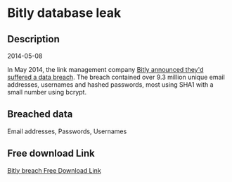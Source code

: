 # Bitly database leak

## Description

2014-05-08

In May 2014, the link management company <a href="https://bitly.com/blog/urgent-security-update-regarding-your-bitly-account/" target="_blank" rel="noopener">Bitly announced they'd suffered a data breach</a>. The breach contained over 9.3 million unique email addresses, usernames and hashed passwords, most using SHA1 with a small number using bcrypt.

## Breached data

Email addresses, Passwords, Usernames

## Free download Link

[Bitly breach Free Download Link](https://tinyurl.com/2b2k277t)